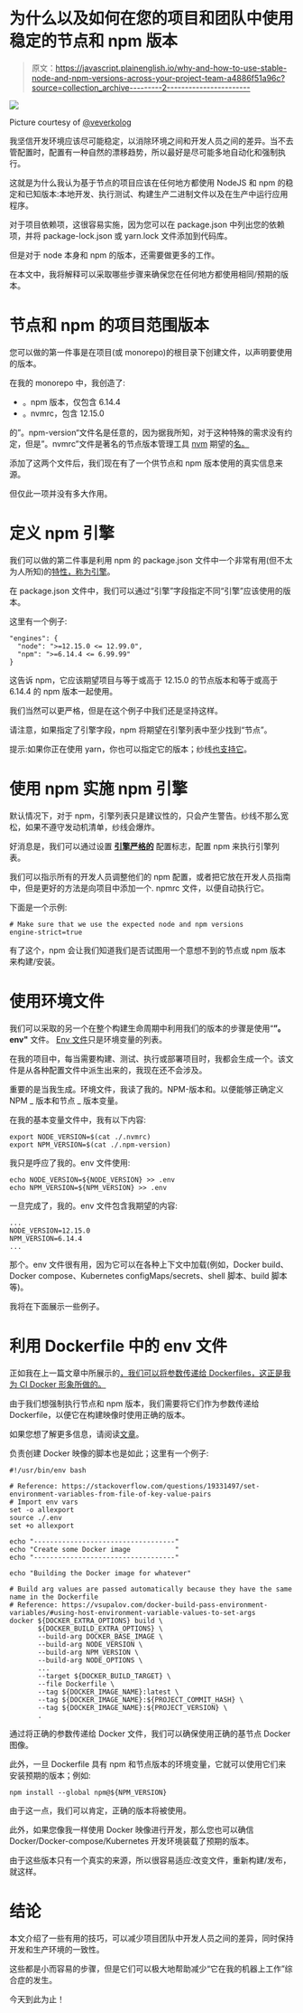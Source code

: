 # 为什么以及如何在您的项目和团队中使用稳定的节点和 npm 版本

> 原文：<https://javascript.plainenglish.io/why-and-how-to-use-stable-node-and-npm-versions-across-your-project-team-a4886f51a96c?source=collection_archive---------2----------------------->

![](img/e0e7c77ec42d720eccc60137f8975748.png)

Picture courtesy of [@veverkolog](https://unsplash.com/@veverkolog)

我坚信开发环境应该尽可能稳定，以消除环境之间和开发人员之间的差异。当不去管配置时，配置有一种自然的漂移趋势，所以最好是尽可能多地自动化和强制执行。

这就是为什么我认为基于节点的项目应该在任何地方都使用 NodeJS 和 npm 的稳定和已知版本:本地开发、执行测试、构建生产二进制文件以及在生产中运行应用程序。

对于项目依赖项，这很容易实施，因为您可以在 package.json 中列出您的依赖项，并将 package-lock.json 或 yarn.lock 文件添加到代码库。

但是对于 node 本身和 npm 的版本，还需要做更多的工作。

在本文中，我将解释可以采取哪些步骤来确保您在任何地方都使用相同/预期的版本。

# 节点和 npm 的项目范围版本

您可以做的第一件事是在项目(或 monorepo)的根目录下创建文件，以声明要使用的版本。

在我的 monorepo 中，我创造了:

*   。npm 版本，仅包含 6.14.4
*   。nvmrc，包含 12.15.0

的”。npm-version“文件名是任意的，因为据我所知，对于这种特殊的需求没有约定，但是”。nvmrc”文件是著名的节点版本管理工具 [nvm](https://github.com/nvm-sh/nvm) 期望的[名。](https://github.com/nvm-sh/nvm#nvmrc)

添加了这两个文件后，我们现在有了一个供节点和 npm 版本使用的真实信息来源。

但仅此一项并没有多大作用。

# 定义 npm 引擎

我们可以做的第二件事是利用 npm 的 package.json 文件中一个非常有用(但不太为人所知)的[特性，称为](https://docs.npmjs.com/files/package.json#engines)[引擎](https://docs.npmjs.com/files/package.json#engines)。

在 package.json 文件中，我们可以通过“引擎”字段指定不同“引擎”应该使用的版本。

这里有一个例子:

```
"engines": {
  "node": ">=12.15.0 <= 12.99.0",
  "npm": ">=6.14.4 <= 6.99.99"
}
```

这告诉 npm，它应该期望项目与等于或高于 12.15.0 的节点版本和等于或高于 6.14.4 的 npm 版本一起使用。

我们当然可以更严格，但是在这个例子中我们还是坚持这样。

请注意，如果指定了引擎字段，npm 将期望在引擎列表中至少找到“节点”。

提示:如果你正在使用 yarn，你也可以指定它的版本；纱线[也支持它](https://classic.yarnpkg.com/en/docs/package-json/#toc-engines)。

# 使用 npm 实施 npm 引擎

默认情况下，对于 npm，引擎列表只是建议性的，只会产生警告。纱线不那么宽松，如果不遵守发动机清单，纱线会爆炸。

好消息是，我们可以通过设置 [**引擎严格的**](https://docs.npmjs.com/misc/config#engine-strict) 配置标志，配置 npm 来执行引擎列表。

我们可以指示所有的开发人员调整他们的 npm 配置，或者把它放在开发人员指南中，但是更好的方法是向项目中添加一个. npmrc 文件，以便自动执行它。

下面是一个示例:

```
# Make sure that we use the expected node and npm versions
engine-strict=true
```

有了这个，npm 会让我们知道我们是否试图用一个意想不到的节点或 npm 版本来构建/安装。

# 使用环境文件

我们可以采取的另一个在整个构建生命周期中利用我们的版本的步骤是使用“**”。env"** 文件。 [Env 文件](https://docs.docker.com/compose/env-file/)只是环境变量的列表。

在我的项目中，每当需要构建、测试、执行或部署项目时，我都会生成一个。该文件是从各种配置文件中派生出来的，我现在还不会涉及。

重要的是当我生成。环境文件，我读了我的。NPM-版本和。以便能够正确定义 NPM _ 版本和节点 _ 版本变量。

在我的基本变量文件中，我有以下内容:

```
export NODE_VERSION=$(cat ./.nvmrc)
export NPM_VERSION=$(cat ./.npm-version)
```

我只是呼应了我的。env 文件使用:

```
echo NODE_VERSION=${NODE_VERSION} >> .env
echo NPM_VERSION=${NPM_VERSION} >> .env
```

一旦完成了，我的。env 文件包含我期望的内容:

```
...
NODE_VERSION=12.15.0
NPM_VERSION=6.14.4
...
```

那个。env 文件很有用，因为它可以在各种上下文中加载(例如，Docker build、Docker compose、Kubernetes configMaps/secrets、shell 脚本、build 脚本等)。

我将在下面展示一些例子。

# 利用 Dockerfile 中的 env 文件

正如我在上一篇文章中所展示的[，我们可以将参数传递给 Dockerfiles，这正是我为 CI Docker 形象所做的。](https://medium.com/@dSebastien/speeding-up-your-ci-cd-build-times-with-a-custom-docker-image-3bfaac4e0479)

由于我们想强制执行节点和 npm 版本，我们需要将它们作为参数传递给 Dockerfile，以便它在构建映像时使用正确的版本。

如果您想了解更多信息，请阅读[文章](https://medium.com/@dSebastien/speeding-up-your-ci-cd-build-times-with-a-custom-docker-image-3bfaac4e0479)。

负责创建 Docker 映像的脚本也是如此；这里有一个例子:

```
#!/usr/bin/env bash

# Reference: https://stackoverflow.com/questions/19331497/set-environment-variables-from-file-of-key-value-pairs
# Import env vars
set -o allexport
source ./.env
set +o allexport

echo "-----------------------------------"
echo "Create some Docker image           "
echo "-----------------------------------"

echo "Building the Docker image for whatever"

# Build arg values are passed automatically because they have the same name in the Dockerfile
# Reference: https://vsupalov.com/docker-build-pass-environment-variables/#using-host-environment-variable-values-to-set-args
docker ${DOCKER_EXTRA_OPTIONS} build \
       ${DOCKER_BUILD_EXTRA_OPTIONS} \
       --build-arg DOCKER_BASE_IMAGE \
       --build-arg NODE_VERSION \
       --build-arg NPM_VERSION \
       --build-arg NODE_OPTIONS \
       ...
       --target ${DOCKER_BUILD_TARGET} \
       --file Dockerfile \
       --tag ${DOCKER_IMAGE_NAME}:latest \
       --tag ${DOCKER_IMAGE_NAME}:${PROJECT_COMMIT_HASH} \
       --tag ${DOCKER_IMAGE_NAME}:${PROJECT_VERSION} \
       .
```

通过将正确的参数传递给 Docker 文件，我们可以确保使用正确的基节点 Docker 图像。

此外，一旦 Dockerfile 具有 npm 和节点版本的环境变量，它就可以使用它们来安装预期的版本；例如:

```
npm install --global npm@${NPM_VERSION}
```

由于这一点，我们可以肯定，正确的版本将被使用。

此外，如果您像我一样使用 Docker 映像进行开发，那么您也可以确信 Docker/Docker-compose/Kubernetes 开发环境装载了预期的版本。

由于这些版本只有一个真实的来源，所以很容易适应:改变文件，重新构建/发布，就这样。

# 结论

本文介绍了一些有用的技巧，可以减少项目团队中开发人员之间的差异，同时保持开发和生产环境的一致性。

这些都是小而容易的步骤，但是它们可以极大地帮助减少“它在我的机器上工作”综合症的发生。

今天到此为止！